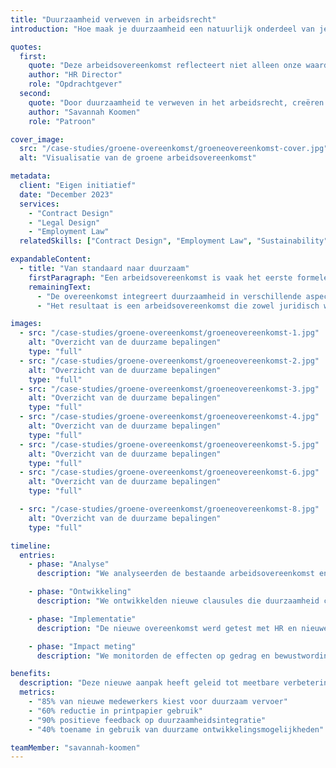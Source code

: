 ```yaml
---
title: "Duurzaamheid verweven in arbeidsrecht"
introduction: "Hoe maak je duurzaamheid een natuurlijk onderdeel van je arbeidsovereenkomst? Voor een vooruitstrevende organisatie ontwikkelde Patroon een 'groene arbeidsovereenkomst' die verder gaat dan standaard bepalingen. Door duurzaamheid te integreren in de dagelijkse werkpraktijk, wordt het een vanzelfsprekend onderdeel van de bedrijfscultuur."

quotes:
  first:
    quote: "Deze arbeidsovereenkomst reflecteert niet alleen onze waarden, maar inspireert medewerkers ook om duurzaamheid in de praktijk te brengen. Het is meer dan een contract - het is een statement van wie we zijn."
    author: "HR Director"
    role: "Opdrachtgever"
  second:
    quote: "Door duurzaamheid te verweven in het arbeidsrecht, creëren we een nieuwe standaard voor moderne organisaties. Deze overeenkomst laat zien hoe juridische documenten kunnen bijdragen aan positieve verandering."
    author: "Savannah Koomen"
    role: "Patroon"

cover_image:
  src: "/case-studies/groene-overeenkomst/groeneovereenkomst-cover.jpg"
  alt: "Visualisatie van de groene arbeidsovereenkomst"

metadata:
  client: "Eigen initiatief"
  date: "December 2023"
  services:
    - "Contract Design"
    - "Legal Design"
    - "Employment Law"
  relatedSkills: ["Contract Design", "Employment Law", "Sustainability"]

expandableContent:
  - title: "Van standaard naar duurzaam"
    firstParagraph: "Een arbeidsovereenkomst is vaak het eerste formele contact tussen werkgever en werknemer. Door duurzaamheid hierin te integreren, wordt direct duidelijk dat het een kernwaarde is van de organisatie. We ontwikkelden een overeenkomst die verder gaat dan wettelijke vereisten en concrete handvatten biedt voor duurzaam gedrag."
    remainingText:
      - "De overeenkomst integreert duurzaamheid in verschillende aspecten van het werk: van mobiliteit en thuiswerken tot lunches en opleidingen. Door gebruik van heldere iconen en infographics worden de duurzaamheidsaspecten benadrukt en wordt het document niet alleen juridisch bindend, maar ook inspirerend."
      - "Het resultaat is een arbeidsovereenkomst die zowel juridisch waterdicht als praktisch toepasbaar is. Het document draagt direct bij aan gedragsverandering en versterkt de duurzame bedrijfscultuur."

images:
  - src: "/case-studies/groene-overeenkomst/groeneovereenkomst-1.jpg"
    alt: "Overzicht van de duurzame bepalingen"
    type: "full"
  - src: "/case-studies/groene-overeenkomst/groeneovereenkomst-2.jpg"
    alt: "Overzicht van de duurzame bepalingen"
    type: "full"
  - src: "/case-studies/groene-overeenkomst/groeneovereenkomst-3.jpg"
    alt: "Overzicht van de duurzame bepalingen"
    type: "full"
  - src: "/case-studies/groene-overeenkomst/groeneovereenkomst-4.jpg"
    alt: "Overzicht van de duurzame bepalingen"
    type: "full"
  - src: "/case-studies/groene-overeenkomst/groeneovereenkomst-5.jpg"
    alt: "Overzicht van de duurzame bepalingen"
    type: "full"
  - src: "/case-studies/groene-overeenkomst/groeneovereenkomst-6.jpg"
    alt: "Overzicht van de duurzame bepalingen"
    type: "full"

  - src: "/case-studies/groene-overeenkomst/groeneovereenkomst-8.jpg"
    alt: "Overzicht van de duurzame bepalingen"
    type: "full"

timeline:
  entries:
    - phase: "Analyse"
      description: "We analyseerden de bestaande arbeidsovereenkomst en identificeerden mogelijkheden om duurzaamheid te integreren."

    - phase: "Ontwikkeling"
      description: "We ontwikkelden nieuwe clausules die duurzaamheid concreet maken en vertaalden deze naar begrijpelijke taal en visuele elementen."

    - phase: "Implementatie"
      description: "De nieuwe overeenkomst werd getest met HR en nieuwe medewerkers, en verder verfijnd op basis van hun feedback."

    - phase: "Impact meting"
      description: "We monitorden de effecten op gedrag en bewustwording bij nieuwe medewerkers en verzamelden feedback voor verdere optimalisatie."

benefits:
  description: "Deze nieuwe aanpak heeft geleid tot meetbare verbeteringen in duurzaam gedrag en betrokkenheid"
  metrics:
    - "85% van nieuwe medewerkers kiest voor duurzaam vervoer"
    - "60% reductie in printpapier gebruik"
    - "90% positieve feedback op duurzaamheidsintegratie"
    - "40% toename in gebruik van duurzame ontwikkelingsmogelijkheden"

teamMember: "savannah-koomen"
---
```

